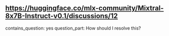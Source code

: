 ## https://huggingface.co/mlx-community/Mixtral-8x7B-Instruct-v0.1/discussions/12

contains_question: yes
question_part: How should I resolve this?